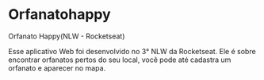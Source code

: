 # Orfanatohappy
Orfanato Happy(NLW - Rocketseat)

Esse aplicativo Web foi desenvolvido no 3° NLW da Rocketseat. Ele é sobre encontrar orfanatos pertos do seu local, você pode até cadastra um orfanato e aparecer no mapa.
